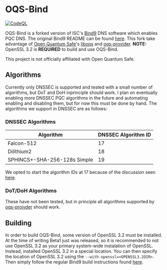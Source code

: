 # OQS-Bind
[![CodeQL](https://github.com/Martyrshot/OQS-bind/actions/workflows/codeql.yml/badge.svg)](https://github.com/Martyrshot/OQS-bind/actions/workflows/codeql.yml)

OQS-Bind is a forked version of ISC's [Bind9](https://gitlab.isc.org/isc-projects/bind9) DNS software
which enables PQC DNS. The original Bind9 README can be found [here](ORIGINAL_README.md). This fork
take advantage of [Open Quantum Safe](https://github.com/open-quantum-safe)'s
[liboqs](https://github.com/open-quantum-safe/liboqs) and [oqs-provider](https://github.com/open-quantum-safe/oqs-provider).
**NOTE:** OpenSSL 3.2 is **REQUIRED** to build and use OQS-Bind.

This project is not officially affiliated with Open Quantum Safe.

## Algorithms
Currently only DNSSEC is supported and tested with a small number of algorithms,
but DoT and DoH inprinciple should work. I plan on eventually enabling more DNSSEC PQC algorithms in the
future and automating enabling and disabling them, but for now this must be done by hand. The algorithms
we support in DNSSEC are as follows:

### DNSSEC Algorithms
|            Algorithm         | DNSSEC Algorithm ID |
| ---------------------------- | ------------------- |
|           Falcon-512         |         17          |
|           Dilithium2         |         18          |
| SPHINCS+-SHA-256-128s Simple |         19          |

We opted to start the algorithm IDs at 17 because of the discussion seen
[here](https://mailarchive.ietf.org/arch/msg/dnsop/2xKvE-g1WU5VozEDN7-h2e5y-MQ/).

### DoT/DoH Algorithms
These have not been tested, but in principle all algorithms supported by
[oqs-proivder](https://github.com/open-quantum-safe/oqs-provider) should work.

## Building

In order to build OQS-Bind, some version of OpenSSL 3.2 must be installed. At the time
of writing Beta1 just was released, so it is recommended to not use OpenSSL 3.2 as your
primary system-wide instalation of OpenSSL. Instead, installed OpenSSL 3.2 in a special
location. You can then specify the location of OpenSSL 3.2 using the `--with-openssl=<OPENSSL3.2DIR>`.
Then simply follow the regular Bind9 build instructions found [here](https://github.com/Martyrshot/OQS-bind/blob/main/doc/arm/build.inc.rst).
